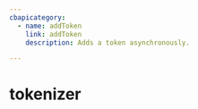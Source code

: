 ```yaml
---
cbapicategory:
  - name: addToken
    link: addToken
    description: Adds a token asynchronously.

---
```

# tokenizer
<CBAPICategory />
